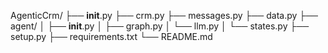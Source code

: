 AgenticCrm/
├── __init__.py
├── crm.py
├── messages.py
├── data.py
├── agent/
│   ├── __init__.py
│   ├── graph.py
│   └── llm.py
│   └── states.py
├── setup.py
├── requirements.txt
└── README.md